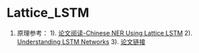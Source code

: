 # Lattice_LSTM

1. 原理参考：
1). [论文阅读-Chinese NER Using Lattice LSTM](https://zhuanlan.zhihu.com/p/143272435) 
2). [Understanding LSTM Networks](http://colah.github.io/posts/2015-08-Understanding-LSTMs/)
3). [论文链接](https://arxiv.org/abs/1805.02023)